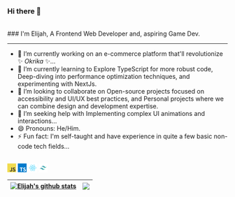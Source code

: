 ### Hi there 👋
<br />
### I'm Elijah, A Frontend Web Developer and, aspiring Game Dev.
<hr/>

- 🔭 I’m currently working on an e-commerce platform that'll revolutionize ✨ _Okrika_ ✨...
- 🌱 I’m currently learning to Explore TypeScript for more robust code, Deep-diving into performance optimization techniques, and experimenting with NextJs.
- 👯 I’m looking to collaborate on Open-source projects focused on accessibility and UI/UX best practices, and Personal projects where we can combine design and development expertise.
- 🤔 I’m seeking help with Implementing complex UI animations and interactions...
- 😄 Pronouns: He/Him.
- ⚡ Fun fact: I'm self-taught and have experience in quite a few basic non-code tech fields...
<br/>
<code><img height="20" alt="javascript" src="https://raw.githubusercontent.com/github/explore/80688e429a7d4ef2fca1e82350fe8e3517d3494d/topics/javascript/javascript.png"></code>
<code><img height="20" alt="typescript" src="https://raw.githubusercontent.com/github/explore/80688e429a7d4ef2fca1e82350fe8e3517d3494d/topics/typescript/typescript.png"></code>
<code><img height="20" alt="react" src="https://raw.githubusercontent.com/github/explore/80688e429a7d4ef2fca1e82350fe8e3517d3494d/topics/react/react.png"></code>
<code><img height="20" alt="tailwind" src="https://raw.githubusercontent.com/github/explore/80688e429a7d4ef2fca1e82350fe8e3517d3494d/topics/tailwind/tailwind.png"></code>
<br/>

| <a href="https://github.com/anuraghazra/github-readme-stats"><img align="center" src="https://github-readme-stats.vercel.app/api?username=Thelistnr&show_icons=true&theme=dark&hide_border=true" alt="Elijah's github stats" /></a> | <a href="https://github.com/anuraghazra/github-readme-stats"><img align="center" src="https://github-readme-stats.vercel.app/api/top-langs/?username=Thelistnr&layout=compact&theme=dark&hide_border=true" /></a> |
| ------------- | ------------- |

<!--
**Thelistnr/Thelistnr** is a ✨ _special_ ✨ repository because its `README.md` (this file) appears on your GitHub profile.

Here are some ideas to get you started:

![Elijah's GitHub stats](https://github-readme-stats.vercel.app/api?username=Thelistnr&show_icons=true&theme=dark)
![Top Langs](https://github-readme-stats.vercel.app/api/top-langs/?username=anuraghazra&layout=compact&theme=dark)
<br />
<br />

<a href="https://twitter.com/anuraghazru">
  <img align="right" alt="Anurag Hazra | Twitter" width="21px" src="https://raw.githubusercontent.com/anuraghazra/anuraghazra/master/assets/twitter.svg" />
</a>
<a href="https://github.com/anuraghazra/github-readme-stats">
  <img height=200 align="center" src="https://github-readme-stats.vercel.app/api?username=Thelistnr&show_icons=true&theme=dark" />
</a>
<a href="https://github.com/anuraghazra/convoychat">
  <img height=200 align="center" src="https://github-readme-stats.vercel.app/api/top-langs/?username=anuraghazra&layout=compact&theme=dark&card_width=320" />
</a>

- 💬 Ask me about ...
- 📫 How to reach me: ...
-->
